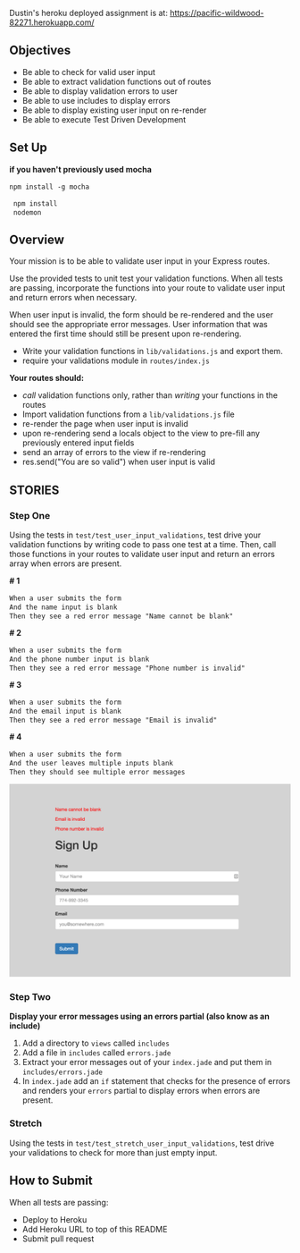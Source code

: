 Dustin's heroku deployed assignment is at: https://pacific-wildwood-82271.herokuapp.com/

## Objectives

* Be able to check for valid user input
* Be able to extract validation functions out of routes
* Be able to display validation errors to user
* Be able to use includes to display errors
* Be able to display existing user input on re-render
* Be able to execute Test Driven Development

## Set Up

__if you haven't previously used mocha__
```ssh
npm install -g mocha
```

```ssh
 npm install
 nodemon
```

## Overview

Your mission is to be able to validate user input in your Express routes.

Use the provided tests to unit test your validation functions. When all tests are passing, incorporate the functions into your route to validate user input and return errors when necessary.

When user input is invalid, the form should be re-rendered and the user should see the appropriate error messages. User information that was entered the first time should still be present upon re-rendering.

* Write your validation functions in `lib/validations.js` and export them.
* require your validations module in `routes/index.js`

__Your routes should:__

* _call_ validation functions only, rather than _writing_ your functions in the routes
* Import validation functions from a `lib/validations.js` file
* re-render the page when user input is invalid
* upon re-rendering send a locals object to the view to pre-fill any previously entered input fields
* send an array of errors to the view if re-rendering
* res.send("You are so valid") when user input is valid

## STORIES

### Step One

Using the tests in `test/test_user_input_validations`, test drive your validation functions by writing code to pass one test at a time. Then, call those functions in your routes to validate user input and return an errors array when errors are present.

__# 1__

```
When a user submits the form
And the name input is blank
Then they see a red error message "Name cannot be blank"
```

__# 2__

```
When a user submits the form
And the phone number input is blank
Then they see a red error message "Phone number is invalid"
```

__# 3__

```
When a user submits the form
And the email input is blank
Then they see a red error message "Email is invalid"
```

__# 4__

```
When a user submits the form
And the user leaves multiple inputs blank
Then they should see multiple error messages
```

![](public/images/errors.png)

### Step Two

__Display your error messages using an errors partial (also know as an include)__

1. Add a directory to `views` called `includes`
2. Add a file in `includes` called `errors.jade`
3. Extract your error messages out of your `index.jade` and put them in `includes/errors.jade`
5. In `index.jade` add an `if` statement that checks for the presence of errors and renders your `errors` partial to display errors when errors are present.

### Stretch

Using the tests in `test/test_stretch_user_input_validations`, test drive your validations to check for more than just empty input.

## How to Submit

When all tests are passing:

* Deploy to Heroku
* Add Heroku URL to top of this README
* Submit pull request

